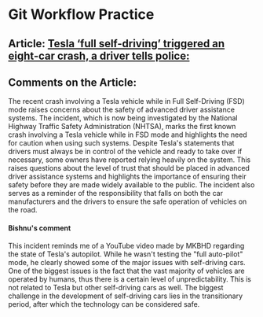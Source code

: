 # Git Workflow Practice

## Article: [Tesla ‘full self-driving’ triggered an eight-car crash, a driver tells police:](https://www.cnn.com/2022/12/21/business/tesla-fsd-8-car-crash/index.html)

## Comments on the Article: 
The recent crash involving a Tesla vehicle while in Full Self-Driving (FSD) mode raises concerns about the safety of advanced driver assistance systems. The incident, which is now being investigated by the National Highway Traffic Safety Administration (NHTSA), marks the first known crash involving a Tesla vehicle while in FSD mode and highlights the need for caution when using such systems. Despite Tesla's statements that drivers must always be in control of the vehicle and ready to take over if necessary, some owners have reported relying heavily on the system. This raises questions about the level of trust that should be placed in advanced driver assistance systems and highlights the importance of ensuring their safety before they are made widely available to the public. The incident also serves as a reminder of the responsibility that falls on both the car manufacturers and the drivers to ensure the safe operation of vehicles on the road.

#### Bishnu's comment
This incident reminds me of a YouTube video made by MKBHD regarding the state of Tesla's autopilot. While he wasn't testing the "full auto-pilot" mode, he clearly showed some of the major issues with self-driving cars. One of the biggest issues is the fact that the vast majority of vehicles are operated by humans, thus there is a certain level of unpredictability. This is not related to Tesla but other self-driving cars as well. The biggest challenge in the development of self-driving cars lies in the transitionary period, after which the technology can be considered safe.